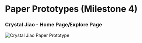 # Paper Prototypes (Milestone 4)

### Crystal Jiao - Home Page/Explore Page
![Crystal Jiao Paper Prototype](https://github.com/dssung/COGS121-NONAME/blob/master/Paper%20Prototype%20Images/IMG_5688.JPG)